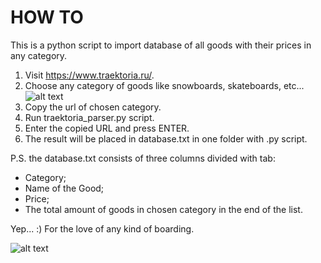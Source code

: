 # HOW TO
This is a python script to import database of all goods with their prices in any category.
  1. Visit https://www.traektoria.ru/.
  2. Choose any category of goods like snowboards, skateboards, etc...
  ![alt text](https://i.imgur.com/kAzosGy.png)
  3. Copy the url of chosen category.
  4. Run traektoria_parser.py script.
  5. Enter the copied URL and press ENTER.
  6. The result will be placed in database.txt in one folder with .py script.
  
  P.S. the database.txt consists of three columns divided with tab:
  - Category;
  - Name of the Good;
  - Price;
  - The total amount of goods in chosen category in the end of the list.
  
  Yep... :) For the love of any kind of boarding.
  
  ![alt text](https://i.pinimg.com/originals/00/05/86/000586ce9c748e096422866ac9740a3d.gif)
